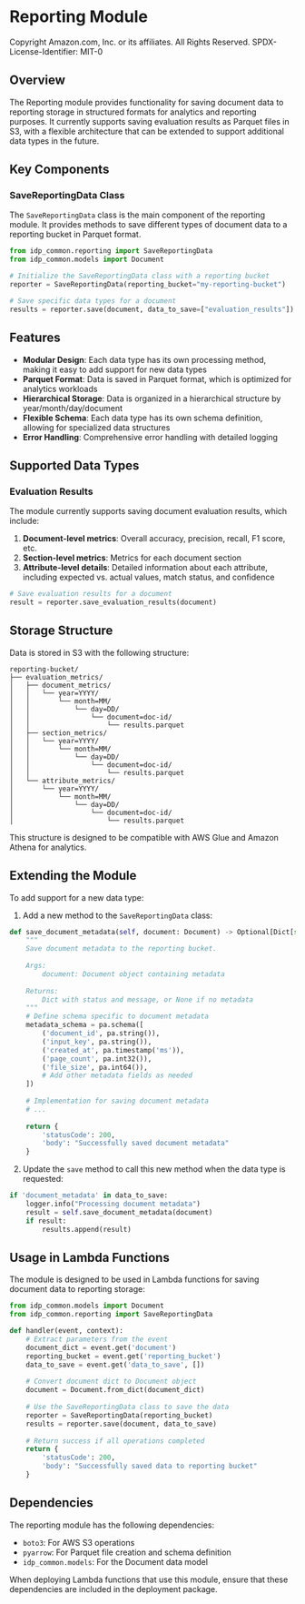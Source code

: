 # Reporting Module

Copyright Amazon.com, Inc. or its affiliates. All Rights Reserved.
SPDX-License-Identifier: MIT-0

## Overview

The Reporting module provides functionality for saving document data to reporting storage in structured formats for analytics and reporting purposes. It currently supports saving evaluation results as Parquet files in S3, with a flexible architecture that can be extended to support additional data types in the future.

## Key Components

### SaveReportingData Class

The `SaveReportingData` class is the main component of the reporting module. It provides methods to save different types of document data to a reporting bucket in Parquet format.

```python
from idp_common.reporting import SaveReportingData
from idp_common.models import Document

# Initialize the SaveReportingData class with a reporting bucket
reporter = SaveReportingData(reporting_bucket="my-reporting-bucket")

# Save specific data types for a document
results = reporter.save(document, data_to_save=["evaluation_results"])
```

## Features

- **Modular Design**: Each data type has its own processing method, making it easy to add support for new data types
- **Parquet Format**: Data is saved in Parquet format, which is optimized for analytics workloads
- **Hierarchical Storage**: Data is organized in a hierarchical structure by year/month/day/document
- **Flexible Schema**: Each data type has its own schema definition, allowing for specialized data structures
- **Error Handling**: Comprehensive error handling with detailed logging

## Supported Data Types

### Evaluation Results

The module currently supports saving document evaluation results, which include:

1. **Document-level metrics**: Overall accuracy, precision, recall, F1 score, etc.
2. **Section-level metrics**: Metrics for each document section
3. **Attribute-level details**: Detailed information about each attribute, including expected vs. actual values, match status, and confidence

```python
# Save evaluation results for a document
result = reporter.save_evaluation_results(document)
```

## Storage Structure

Data is stored in S3 with the following structure:

```
reporting-bucket/
├── evaluation_metrics/
│   ├── document_metrics/
│   │   └── year=YYYY/
│   │       └── month=MM/
│   │           └── day=DD/
│   │               └── document=doc-id/
│   │                   └── results.parquet
│   ├── section_metrics/
│   │   └── year=YYYY/
│   │       └── month=MM/
│   │           └── day=DD/
│   │               └── document=doc-id/
│   │                   └── results.parquet
│   └── attribute_metrics/
│       └── year=YYYY/
│           └── month=MM/
│               └── day=DD/
│                   └── document=doc-id/
│                       └── results.parquet
```

This structure is designed to be compatible with AWS Glue and Amazon Athena for analytics.

## Extending the Module

To add support for a new data type:

1. Add a new method to the `SaveReportingData` class:

```python
def save_document_metadata(self, document: Document) -> Optional[Dict[str, Any]]:
    """
    Save document metadata to the reporting bucket.
    
    Args:
        document: Document object containing metadata
        
    Returns:
        Dict with status and message, or None if no metadata
    """
    # Define schema specific to document metadata
    metadata_schema = pa.schema([
        ('document_id', pa.string()),
        ('input_key', pa.string()),
        ('created_at', pa.timestamp('ms')),
        ('page_count', pa.int32()),
        ('file_size', pa.int64()),
        # Add other metadata fields as needed
    ])
    
    # Implementation for saving document metadata
    # ...
    
    return {
        'statusCode': 200,
        'body': "Successfully saved document metadata"
    }
```

2. Update the `save` method to call this new method when the data type is requested:

```python
if 'document_metadata' in data_to_save:
    logger.info("Processing document metadata")
    result = self.save_document_metadata(document)
    if result:
        results.append(result)
```

## Usage in Lambda Functions

The module is designed to be used in Lambda functions for saving document data to reporting storage:

```python
from idp_common.models import Document
from idp_common.reporting import SaveReportingData

def handler(event, context):
    # Extract parameters from the event
    document_dict = event.get('document')
    reporting_bucket = event.get('reporting_bucket')
    data_to_save = event.get('data_to_save', [])
    
    # Convert document dict to Document object
    document = Document.from_dict(document_dict)
    
    # Use the SaveReportingData class to save the data
    reporter = SaveReportingData(reporting_bucket)
    results = reporter.save(document, data_to_save)
    
    # Return success if all operations completed
    return {
        'statusCode': 200,
        'body': "Successfully saved data to reporting bucket"
    }
```

## Dependencies

The reporting module has the following dependencies:

- `boto3`: For AWS S3 operations
- `pyarrow`: For Parquet file creation and schema definition
- `idp_common.models`: For the Document data model

When deploying Lambda functions that use this module, ensure that these dependencies are included in the deployment package.
